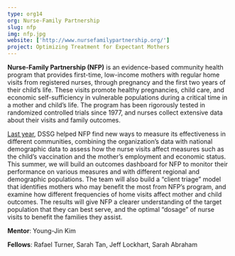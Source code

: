```yaml
---
type: org14
org: Nurse-Family Partnership
slug: nfp
img: nfp.jpg
website: ['http://www.nursefamilypartnership.org/']
project: Optimizing Treatment for Expectant Mothers
---
```


**Nurse-Family Partnership (NFP)** is an evidence-based community health program that provides first-time, low-income mothers with regular home visits from registered nurses, through pregnancy and the first two years of their child’s life. These visits promote healthy pregnancies, child care, and economic self-sufficiency in vulnerable populations during a critical time in a mother and child’s life. The program has been rigorously tested in randomized controlled trials since 1977, and nurses collect extensive data about their visits and family outcomes.
 
<a href="http://dssg.uchicago.edu/2013/07/31/the-match-game.html">Last year</a>, DSSG helped NFP find new ways to measure its effectiveness in different communities, combining the organization’s data with national demographic data to assess how the nurse visits affect measures such as the child’s vaccination and the mother’s employment and economic status. This summer, we will build an outcomes dashboard for NFP to monitor their performance on various measures and with different regional and demographic populations. The team will also build a “client triage” model that identifies mothers who may benefit the most from NFP’s program, and examine how different frequencies of home visits affect mother and child outcomes. The results will give NFP a clearer understanding of the target population that they can best serve, and the optimal “dosage” of nurse visits to benefit the families they assist.

**Mentor**: Young-Jin Kim

**Fellows**: Rafael Turner, Sarah Tan, Jeff Lockhart, Sarah Abraham
 